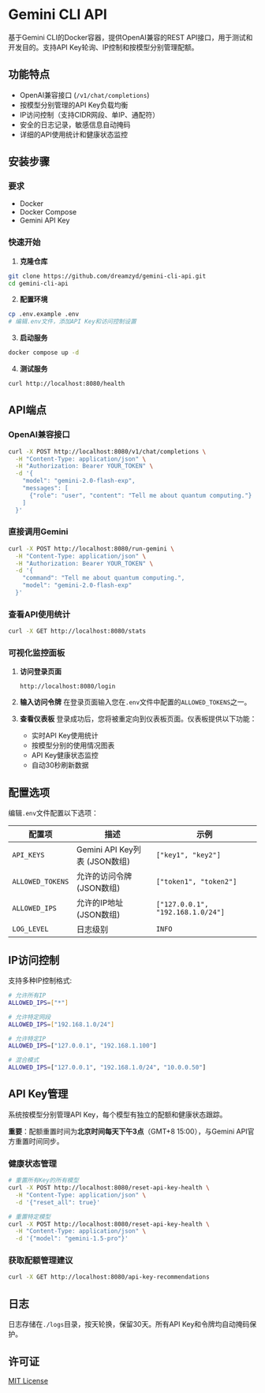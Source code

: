 # Gemini CLI API

基于Gemini CLI的Docker容器，提供OpenAI兼容的REST API接口，用于测试和开发目的。支持API Key轮询、IP控制和按模型分别管理配额。

## 功能特点

- OpenAI兼容接口 (`/v1/chat/completions`)
- 按模型分别管理的API Key负载均衡
- IP访问控制（支持CIDR网段、单IP、通配符）
- 安全的日志记录，敏感信息自动掩码
- 详细的API使用统计和健康状态监控

## 安装步骤

### 要求
- Docker
- Docker Compose
- Gemini API Key

### 快速开始

1. **克隆仓库**
```bash
git clone https://github.com/dreamzyd/gemini-cli-api.git
cd gemini-cli-api
```

2. **配置环境**
```bash
cp .env.example .env
# 编辑.env文件，添加API Key和访问控制设置
```

3. **启动服务**
```bash
docker compose up -d
```

4. **测试服务**
```bash
curl http://localhost:8080/health
```

## API端点

### OpenAI兼容接口

```bash
curl -X POST http://localhost:8080/v1/chat/completions \
  -H "Content-Type: application/json" \
  -H "Authorization: Bearer YOUR_TOKEN" \
  -d '{
    "model": "gemini-2.0-flash-exp",
    "messages": [
      {"role": "user", "content": "Tell me about quantum computing."}
    ]
  }'
```

### 直接调用Gemini

```bash
curl -X POST http://localhost:8080/run-gemini \
  -H "Content-Type: application/json" \
  -H "Authorization: Bearer YOUR_TOKEN" \
  -d '{
    "command": "Tell me about quantum computing.",
    "model": "gemini-2.0-flash-exp"
  }'
```

### 查看API使用统计

```bash
curl -X GET http://localhost:8080/stats
```

### 可视化监控面板

1. **访问登录页面**
   ```
   http://localhost:8080/login
   ```

2. **输入访问令牌**
   在登录页面输入您在`.env`文件中配置的`ALLOWED_TOKENS`之一。

3. **查看仪表板**
   登录成功后，您将被重定向到仪表板页面。仪表板提供以下功能：
   - 实时API Key使用统计
   - 按模型分别的使用情况图表
   - API Key健康状态监控
   - 自动30秒刷新数据

## 配置选项

编辑`.env`文件配置以下选项：

| 配置项 | 描述 | 示例 |
|-------|------|-----|
| `API_KEYS` | Gemini API Key列表 (JSON数组) | `["key1", "key2"]` |
| `ALLOWED_TOKENS` | 允许的访问令牌 (JSON数组) | `["token1", "token2"]` |
| `ALLOWED_IPS` | 允许的IP地址 (JSON数组) | `["127.0.0.1", "192.168.1.0/24"]` |
| `LOG_LEVEL` | 日志级别 | `INFO` |

## IP访问控制

支持多种IP控制格式:

```bash
# 允许所有IP
ALLOWED_IPS=["*"]

# 允许特定网段
ALLOWED_IPS=["192.168.1.0/24"]

# 允许特定IP
ALLOWED_IPS=["127.0.0.1", "192.168.1.100"]

# 混合模式
ALLOWED_IPS=["127.0.0.1", "192.168.1.0/24", "10.0.0.50"]
```

## API Key管理

系统按模型分别管理API Key，每个模型有独立的配额和健康状态跟踪。

**重要**：配额重置时间为**北京时间每天下午3点**（GMT+8 15:00），与Gemini API官方重置时间同步。

### 健康状态管理

```bash
# 重置所有Key的所有模型
curl -X POST http://localhost:8080/reset-api-key-health \
  -H "Content-Type: application/json" \
  -d '{"reset_all": true}'

# 重置特定模型
curl -X POST http://localhost:8080/reset-api-key-health \
  -H "Content-Type: application/json" \
  -d '{"model": "gemini-1.5-pro"}'
```

### 获取配额管理建议

```bash
curl -X GET http://localhost:8080/api-key-recommendations
```

## 日志

日志存储在`./logs`目录，按天轮换，保留30天。所有API Key和令牌均自动掩码保护。

## 许可证

[MIT License](LICENSE)

